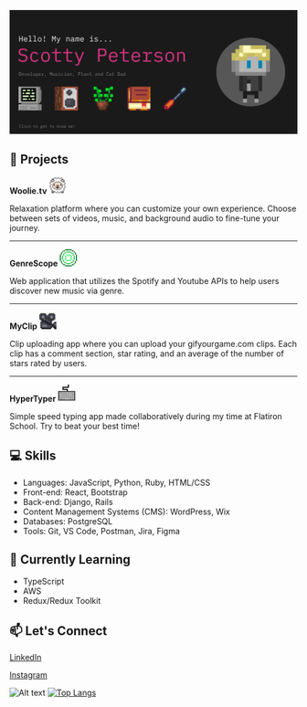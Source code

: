 [![MasterHead](./imgs/banner2-click.png)](https://www.scottypeterson.net/)

## 🚀 Projects

<!-- <table style="width: 100%;">
  <tr>
    <td style="text-align: center; width: 25%;">
      <a href="https://woolie.tv">
        <img src="./imgs/Woolie.gif" alt="Woolie GIF" width="50">
      </a>
        <br><strong>Woolie.tv</strong><br>
        Relaxation platform where you can customize your own experience. Choose between sets of videos, music, and background audio to fine-tune your journey.
    </td>
    <td style="text-align: center; width: 25%;">
      <a href="https://github.com/Scottsdaaale/GenreScope">
        <img src="./imgs/GenreScope.gif" alt="GenreScope GIF" width="50">
      </a>
        <br><strong>GenreScope</strong><br>
        Web application that utilizes the Spotify and Youtube APIs to help users discover new music via genre.
    </td>
    <td style="text-align: center; width: 25%;">
      <a href="https://github.com/Scottsdaaale/MyClip">
        <img src="./imgs/MyClip.gif" alt="MyClip GIF" width="50">
      </a>
        <br><strong>MyClip</strong><br>
        Clip uploading app where you can upload your gifyourgame.com clips. Each clip has a comment section, star rating, and an average of the number of stars rated by users.
    </td>
    <td style="text-align: center; width: 25%;">
      <a href="https://github.com/Scottsdaaale/HyperTyper">
        <img src="./imgs/HyperTyper.gif" alt="HyperTyper GIF" width="50">
      </a>
        <br><strong>HyperTyper</strong><br>
        Simple speed typing app made collaboratively during my time at Flatiron School.
    </td>
  </tr>
</table> -->

**Woolie.tv** <a href="https://woolie.tv"><img src="./imgs/Woolie.gif" alt="Woolie GIF" width="30"></a>

Relaxation platform where you can customize your own experience. Choose between sets of videos, music, and background audio to fine-tune your journey.

---
<!-- Horizontal line to separate -->

**GenreScope** <a href="https://github.com/Scottsdaaale/GenreScope"><img src="./imgs/GenreScope.gif" alt="GenreScope GIF" width="30"></a>

Web application that utilizes the Spotify and Youtube APIs to help users discover new music via genre.

---
<!-- Horizontal line to separate -->

**MyClip** <a href="https://github.com/Scottsdaaale/MyClip"><img src="./imgs/MyClip.gif" alt="MyClip GIF" width="30"></a>

Clip uploading app where you can upload your gifyourgame.com clips. Each clip has a comment section, star rating, and an average of the number of stars rated by users.

---
<!-- Horizontal line to separate -->

**HyperTyper** <a href="https://github.com/Scottsdaaale/HyperTyper"><img src="./imgs/HyperTyper.gif" alt="HyperTyper GIF" width="30"></a>

Simple speed typing app made collaboratively during my time at Flatiron School. Try to beat your best time!

## 💻 Skills

- Languages: JavaScript, Python, Ruby, HTML/CSS
- Front-end: React, Bootstrap
- Back-end: Django, Rails
- Content Management Systems (CMS): WordPress, Wix
- Databases: PostgreSQL
- Tools: Git, VS Code, Postman, Jira, Figma

## 🌱 Currently Learning

- TypeScript
- AWS
- Redux/Redux Toolkit

## 📫 Let's Connect

[LinkedIn](https://www.linkedin.com/in/scotty-peterson/)

[Instagram](https://www.instagram.com/scottsdaaale)

![Alt text](https://spotify-recently-played-readme.vercel.app/api?user=22tebzxh2gz65xhiuwwxf3hxy)
[![Top Langs](https://github-readme-stats.vercel.app/api/top-langs/?username=scottsdaaale)](https://github.com/anuraghazra/github-readme-stats)
